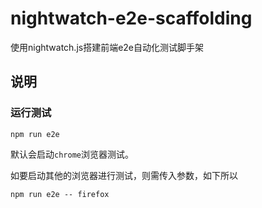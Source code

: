 # nightwatch-e2e-scaffolding
使用nightwatch.js搭建前端e2e自动化测试脚手架


## 说明

### 运行测试
```
npm run e2e
```
默认会启动`chrome`浏览器测试。

如要启动其他的浏览器进行测试，则需传入参数，如下所以
```
npm run e2e -- firefox
```
